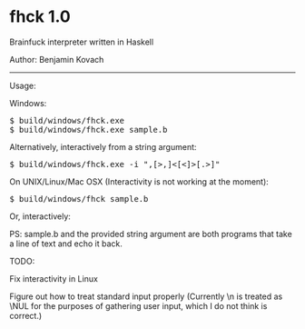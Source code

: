 fhck 1.0
====

Brainfuck interpreter written in Haskell

Author: Benjamin Kovach

----
Usage:


Windows:

<pre>
$ build/windows/fhck.exe <brainfuck_file_path>
$ build/windows/fhck.exe sample.b
</pre>
Alternatively, interactively from a string argument:
<pre>
$ build/windows/fhck.exe -i ",[>,]<[<]>[.>]"
</pre>
On UNIX/Linux/Mac OSX (Interactivity is not working at the moment):
<pre>
$ build/windows/fhck sample.b
</pre>
Or, interactively:

PS: sample.b and the provided string argument are both programs that take a line of text and echo it back.

TODO:

Fix interactivity in Linux

Figure out how to treat standard input properly (Currently \n is treated as \NUL for the purposes of gathering user input, which I do not think is correct.)
